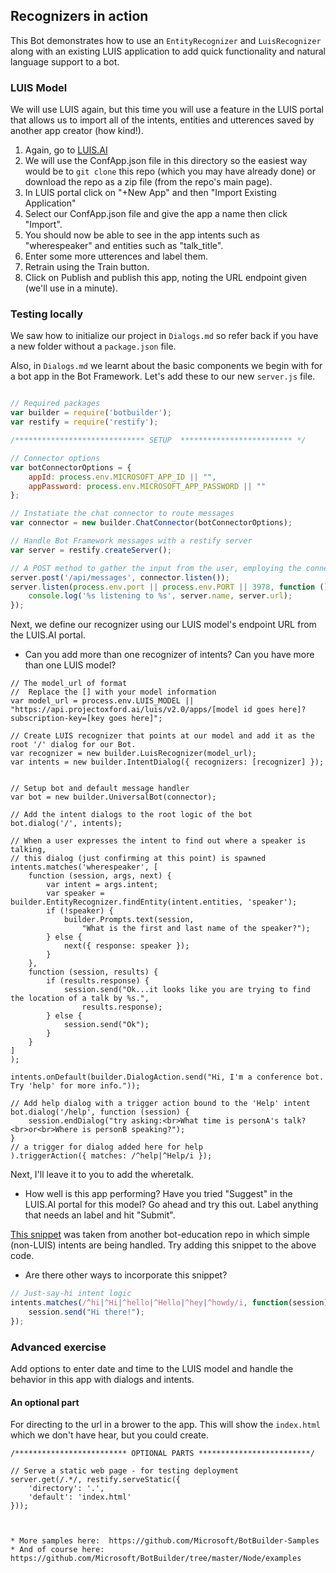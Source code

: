 ## Recognizers in action

This Bot demonstrates how to use an `EntityRecognizer` and `LuisRecognizer` along with an existing LUIS application to add quick functionality and natural language support to a bot.

### LUIS Model

We will use LUIS again, but this time you will use a feature in the LUIS portal that allows us to import all of the intents, entities and utterences saved by another app creator (how kind!).

1.  Again, go to [LUIS.AI](https://www.luis.ai)
2.  We will use the ConfApp.json file in this directory so the easiest way would be to `git clone` this repo (which you may have already done) or download the repo as a zip file (from the repo's main page).
3.  In LUIS portal click on "+New App" and then "Import Existing Application"
4.  Select our ConfApp.json file and give the app a name then click "Import".
5.  You should now be able to see in the app intents such as "wherespeaker" and entities such as "talk_title".
6.  Enter some more utterences and label them.
7.  Retrain using the Train button.
8.  Click on Publish and publish this app, noting the URL endpoint given (we'll use in a minute).

### Testing locally

We saw how to initialize our project in `Dialogs.md` so refer back if you have a new folder without a `package.json` file.

Also, in `Dialogs.md` we learnt about the basic components we begin with for a bot app in the Bot Framework.  Let's add these to our new `server.js` file.

```javascript

// Required packages
var builder = require('botbuilder');
var restify = require('restify');

/***************************** SETUP  ************************* */

// Connector options
var botConnectorOptions = {
    appId: process.env.MICROSOFT_APP_ID || "",
    appPassword: process.env.MICROSOFT_APP_PASSWORD || ""
};

// Instatiate the chat connector to route messages
var connector = new builder.ChatConnector(botConnectorOptions);

// Handle Bot Framework messages with a restify server
var server = restify.createServer();

// A POST method to gather the input from the user, employing the connector
server.post('/api/messages', connector.listen());
server.listen(process.env.port || process.env.PORT || 3978, function () { 
    console.log('%s listening to %s', server.name, server.url); 
});

```

Next, we define our recognizer using our LUIS model's endpoint URL from the LUIS.AI portal.

* Can you add more than one recognizer of intents?  Can you have more than one LUIS model?



```
// The model_url of format
//  Replace the [] with your model information
var model_url = process.env.LUIS_MODEL || "https://api.projectoxford.ai/luis/v2.0/apps/[model id goes here]?subscription-key=[key goes here]";

// Create LUIS recognizer that points at our model and add it as the root '/' dialog for our Bot.
var recognizer = new builder.LuisRecognizer(model_url);
var intents = new builder.IntentDialog({ recognizers: [recognizer] });


// Setup bot and default message handler
var bot = new builder.UniversalBot(connector);

// Add the intent dialogs to the root logic of the bot
bot.dialog('/', intents);

// When a user expresses the intent to find out where a speaker is talking,
// this dialog (just confirming at this point) is spawned
intents.matches('wherespeaker', [ 
    function (session, args, next) {
        var intent = args.intent;
        var speaker = builder.EntityRecognizer.findEntity(intent.entities, 'speaker');
        if (!speaker) {
            builder.Prompts.text(session, 
                "What is the first and last name of the speaker?");
        } else {
            next({ response: speaker });
        }
    },
    function (session, results) {
        if (results.response) {
            session.send("Ok...it looks like you are trying to find the location of a talk by %s.", 
                results.response);
        } else {
            session.send("Ok");
        }
    }
]
);

intents.onDefault(builder.DialogAction.send("Hi, I'm a conference bot.  Try 'help' for more info."));

// Add help dialog with a trigger action bound to the 'Help' intent
bot.dialog('/help', function (session) {
    session.endDialog("try asking:<br>What time is personA's talk?<br>or<br>Where is personB speaking?");
}
// a trigger for dialog added here for help
).triggerAction({ matches: /^help|^Help/i });
```

Next, I'll leave it to you to add the wheretalk.

* How well is this app performing?  Have you tried "Suggest" in the LUIS.AI portal for this model?  Go ahead and try this out.  Label anything that needs an label and hit "Submit".

[This snippet](https://github.com/michhar/bot-education/tree/master/Student-Resources/BOTs/Node/bot-simpleintent) was taken from another bot-education repo in which simple (non-LUIS) intents are being handled.  Try adding this snippet to the above code.

* Are there other ways to incorporate this snippet?

```javascript
// Just-say-hi intent logic
intents.matches(/^hi|^Hi|^hello|^Hello|^hey|^howdy/i, function(session) {
    session.send("Hi there!");
});
```


### Advanced exercise

Add options to enter date and time to the LUIS model and handle the behavior in this app with dialogs and intents.

#### An optional part

For directing to the url in a brower to the app.  This will show the `index.html` which we don't have hear, but you could create.

```
/************************* OPTIONAL PARTS *************************/

// Serve a static web page - for testing deployment
server.get(/.*/, restify.serveStatic({
	'directory': '.',
	'default': 'index.html'
}));
```






```


* More samples here:  https://github.com/Microsoft/BotBuilder-Samples
* And of course here:  https://github.com/Microsoft/BotBuilder/tree/master/Node/examples

